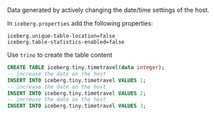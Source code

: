 Data generated by actively changing the date/time settings of the host.

In `iceberg.properties` add the following properties:

```
iceberg.unique-table-location=false
iceberg.table-statistics-enabled=false
```

Use `trino` to create the table content

```sql
CREATE TABLE iceberg.tiny.timetravel(data integer);
-- increase the date on the host
INSERT INTO iceberg.tiny.timetravel VALUES 1;
-- increase the date on the host
INSERT INTO iceberg.tiny.timetravel VALUES 2;
-- increase the date on the host
INSERT INTO iceberg.tiny.timetravel VALUES 3;
```
